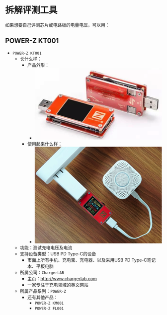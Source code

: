 # 拆解评测工具

如果想要自己评测芯片或电路板的电量电压，可以用：

## POWER-Z KT001

* `POWER-Z KT001`
  * 长什么样：
    * 产品外形：
      * ![](../assets/img/power_z_kt001_look_like.png)
    * 使用起来什么样：
      * ![](../assets/img/power_z_kt001_how_use.png)
  * 功能：测试充电电压及电流
  * 支持设备类型：USB PD Type-C的设备
    * 市面上所有手机、充电宝、充电器、以及采用USB PD Type-C笔记本、平板电脑
  * 所属公司：`ChargerLAB`
    * 主页：http://www.chargerlab.com
    * 一家专注于充电领域的英文网站
  * 所属产品系列：`POWER-Z`
    * 还有其他产品：
      * `POWER-Z KM001`
      * `POWER-Z FL001`
